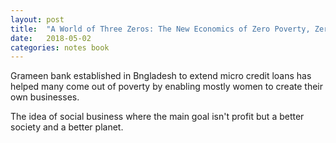 ```yaml
---
layout: post
title:  "A World of Three Zeros: The New Economics of Zero Poverty, Zero Unemployment, and Zero Net Carbon Emissions by Muhammad Yunus"
date:   2018-05-02
categories: notes book
---
```


Grameen bank established in Bngladesh to extend micro credit loans has helped many come out of poverty by enabling mostly women to create their own businesses.

The idea of social business where the main goal isn't profit but a better society and a better planet.